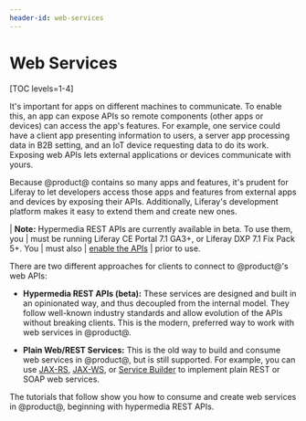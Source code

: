 ```yaml
---
header-id: web-services
---
```


# Web Services

[TOC levels=1-4]

It's important for apps on different machines to communicate. To enable this, an
app can expose APIs so remote components (other apps or devices) can access the
app's features. For example, one service could have a client app presenting
information to users, a server app processing data in B2B setting, and an IoT
device requesting data to do its work. Exposing web APIs lets external
applications or devices communicate with yours. 

Because @product@ contains so many apps and features, it's prudent for Liferay
to let developers access those apps and features from external apps and devices
by exposing their APIs. Additionally, Liferay's development platform makes it
easy to extend them and create new ones. 

| **Note:** Hypermedia REST APIs are currently available in beta. To use them, you
| must be running Liferay CE Portal 7.1 GA3+, or Liferay DXP 7.1 Fix Pack 5+. You
| must also
| [enable the APIs](/docs/7-1/tutorials/-/knowledge_base/t/enabling-hypermedia-rest-apis)
| prior to use.

There are two different approaches for clients to connect to @product@'s web 
APIs: 

-   **Hypermedia REST APIs (beta):** These services are designed and built in an 
    opinionated way, and thus decoupled from the internal model. They follow 
    well-known industry standards and allow evolution of the APIs without 
    breaking clients. This is the modern, preferred way to work with web 
    services in @product@. 

-   **Plain Web/REST Services:** This is the old way to build and consume web 
    services in @product@, but is still supported. For example, you can use 
    [JAX-RS](/docs/7-1/tutorials/-/knowledge_base/t/jax-rs), 
    [JAX-WS](/docs/7-1/tutorials/-/knowledge_base/t/jax-ws), 
    or 
    [Service Builder](/docs/7-1/tutorials/-/knowledge_base/t/service-builder-web-services) 
    to implement plain REST or SOAP web services. 

The tutorials that follow show you how to consume and create web services in 
@product@, beginning with hypermedia REST APIs. 
